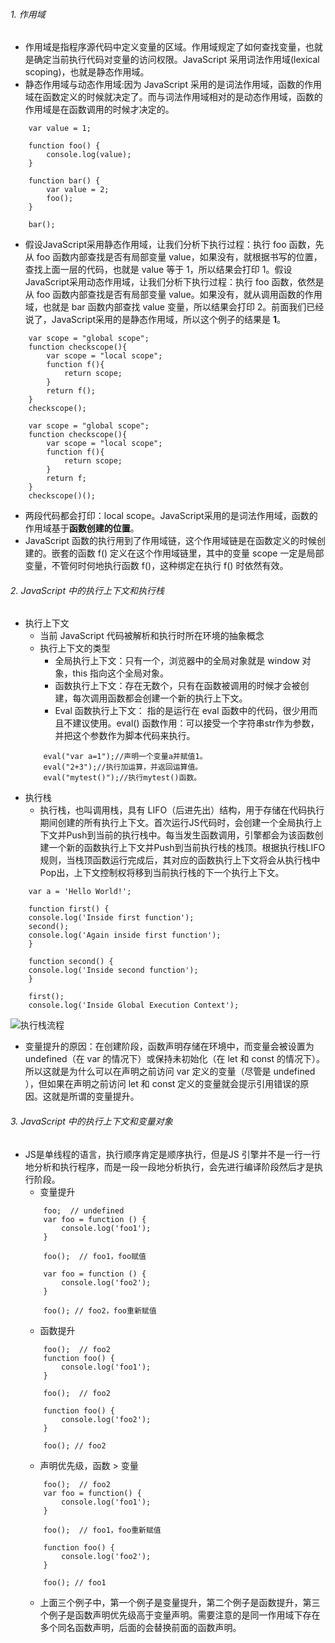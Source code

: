 ###### 1. 作用域
* 作用域是指程序源代码中定义变量的区域。作用域规定了如何查找变量，也就是确定当前执行代码对变量的访问权限。JavaScript 采用词法作用域(lexical scoping)，也就是静态作用域。
* 静态作用域与动态作用域:因为 JavaScript 采用的是词法作用域，函数的作用域在函数定义的时候就决定了。而与词法作用域相对的是动态作用域，函数的作用域是在函数调用的时候才决定的。
```
    var value = 1;

    function foo() {
        console.log(value);
    }

    function bar() {
        var value = 2;
        foo();
    }

    bar();

```
* 假设JavaScript采用静态作用域，让我们分析下执行过程：执行 foo 函数，先从 foo 函数内部查找是否有局部变量 value，如果没有，就根据书写的位置，查找上面一层的代码，也就是 value 等于 1，所以结果会打印 1。假设JavaScript采用动态作用域，让我们分析下执行过程：执行 foo 函数，依然是从 foo 函数内部查找是否有局部变量 value。如果没有，就从调用函数的作用域，也就是 bar 函数内部查找 value 变量，所以结果会打印 2。前面我们已经说了，JavaScript采用的是静态作用域，所以这个例子的结果是 **1**。

```
    var scope = "global scope";
    function checkscope(){
        var scope = "local scope";
        function f(){
            return scope;
        }
        return f();
    }
    checkscope();
```

```
    var scope = "global scope";
    function checkscope(){
        var scope = "local scope";
        function f(){
            return scope;
        }
        return f;
    }
    checkscope()();
```
* 两段代码都会打印：local scope。JavaScript采用的是词法作用域，函数的作用域基于**函数创建的位置**。
* JavaScript 函数的执行用到了作用域链，这个作用域链是在函数定义的时候创建的。嵌套的函数 f() 定义在这个作用域链里，其中的变量 scope 一定是局部变量，不管何时何地执行函数 f()，这种绑定在执行 f() 时依然有效。

###### 2. JavaScript 中的执行上下文和执行栈
* 执行上下文
    * 当前 JavaScript 代码被解析和执行时所在环境的抽象概念
    * 执行上下文的类型
        + 全局执行上下文：只有一个，浏览器中的全局对象就是 window 对象，this 指向这个全局对象。
        + 函数执行上下文：存在无数个，只有在函数被调用的时候才会被创建，每次调用函数都会创建一个新的执行上下文。
        + Eval 函数执行上下文： 指的是运行在 eval 函数中的代码，很少用而且不建议使用。eval() 函数作用：可以接受一个字符串str作为参数，并把这个参数作为脚本代码来执行。
    ```
        eval("var a=1");//声明一个变量a并赋值1。
        eval("2+3");//执行加运算，并返回运算值。
        eval("mytest()");//执行mytest()函数。
    ```
* 执行栈
    * 执行栈，也叫调用栈，具有 LIFO（后进先出）结构，用于存储在代码执行期间创建的所有执行上下文。首次运行JS代码时，会创建一个全局执行上下文并Push到当前的执行栈中。每当发生函数调用，引擎都会为该函数创建一个新的函数执行上下文并Push到当前执行栈的栈顶。根据执行栈LIFO规则，当栈顶函数运行完成后，其对应的函数执行上下文将会从执行栈中Pop出，上下文控制权将移到当前执行栈的下一个执行上下文。
```
    var a = 'Hello World!';

    function first() {  
    console.log('Inside first function');  
    second();  
    console.log('Again inside first function');  
    }

    function second() {  
    console.log('Inside second function');  
    }

    first();  
    console.log('Inside Global Execution Context');
```
![执行栈流程](http://resource.muyiy.cn/image/2019-07-24-060219.jpg)

* 变量提升的原因：在创建阶段，函数声明存储在环境中，而变量会被设置为 undefined（在 var 的情况下）或保持未初始化（在 let 和 const 的情况下）。所以这就是为什么可以在声明之前访问 var 定义的变量（尽管是 undefined ），但如果在声明之前访问 let 和 const 定义的变量就会提示引用错误的原因。这就是所谓的变量提升。

###### 3. JavaScript 中的执行上下文和变量对象
* JS是单线程的语言，执行顺序肯定是顺序执行，但是JS 引擎并不是一行一行地分析和执行程序，而是一段一段地分析执行，会先进行编译阶段然后才是执行阶段。
    + 变量提升
    ```
        foo;  // undefined
        var foo = function () {
            console.log('foo1');
        }

        foo();  // foo1，foo赋值

        var foo = function () {
            console.log('foo2');
        }

        foo(); // foo2，foo重新赋值
    ```
    + 函数提升
    ```
        foo();  // foo2
        function foo() {
            console.log('foo1');
        }

        foo();  // foo2

        function foo() {
            console.log('foo2');
        }

        foo(); // foo2
    ```
    + 声明优先级，函数 > 变量
    ```
        foo();  // foo2
        var foo = function() {
            console.log('foo1');
        }

        foo();  // foo1，foo重新赋值

        function foo() {
            console.log('foo2');
        }

        foo(); // foo1
    ```
    + 上面三个例子中，第一个例子是变量提升，第二个例子是函数提升，第三个例子是函数声明优先级高于变量声明。需要注意的是同一作用域下存在多个同名函数声明，后面的会替换前面的函数声明。
